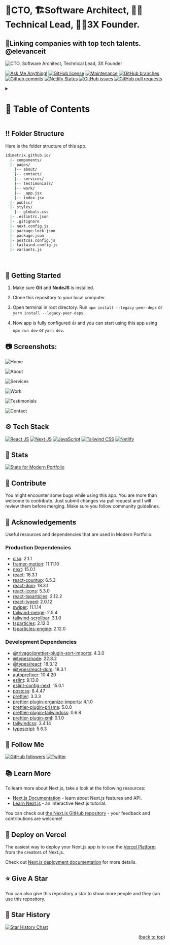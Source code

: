 <a name="readme-top"></a>

# 🚀CTO, 🏗️Software Architect, 🧑‍💻Technical Lead, 👨‍💼3X Founder.

## 🔗Linking companies with top tech talents. @elevanceit

![CTO, Software Architect, Technical Lead, 3X Founder](/public/website/img_main.png "CTO, Software Architect, Technical Lead, 3X Founder")

[![Ask Me Anything!](https://flat.badgen.net/static/Ask%20me/anything?icon=github&color=black&scale=1.01)](https://github.com/idimetrix "Ask Me Anything!")
[![GitHub license](https://flat.badgen.net/github/license/idimetrix/idimetrix.github.io?icon=github&color=black&scale=1.01)](https://github.com/idimetrix/idimetrix.github.io/blob/main/LICENSE "GitHub license")
[![Maintenance](https://flat.badgen.net/static/Maintained/yes?icon=github&color=black&scale=1.01)](https://github.com/idimetrix/idimetrix.github.io/commits/main "Maintenance")
[![GitHub branches](https://flat.badgen.net/github/branches/idimetrix/idimetrix.github.io?icon=github&color=black&scale=1.01)](https://github.com/idimetrix/idimetrix.github.io/branches "GitHub branches")
[![Github commits](https://flat.badgen.net/github/commits/idimetrix/idimetrix.github.io?icon=github&color=black&scale=1.01)](https://github.com/idimetrix/idimetrix.github.io/commits "Github commits")
[![Netlify Status](https://api.netlify.com/api/v1/badges/721491f5-0b0d-4120-96bd-6bd0480ef1e5/deploy-status)](https://awersome-portfolio.netlify.app/ "Netlify Status")
[![GitHub issues](https://flat.badgen.net/github/issues/idimetrix/idimetrix.github.io?icon=github&color=black&scale=1.01)](https://github.com/idimetrix/idimetrix.github.io/issues "GitHub issues")
[![GitHub pull requests](https://flat.badgen.net/github/prs/idimetrix/idimetrix.github.io?icon=github&color=black&scale=1.01)](https://github.com/idimetrix/idimetrix.github.io/pulls "GitHub pull requests")

<!-- Table of Contents -->
<details>

<summary>

# :notebook_with_decorative_cover: Table of Contents

</summary>

- [Folder Structure](#bangbang-folder-structure)
- [Getting Started](#toolbox-getting-started)
- [Screenshots](#camera-screenshots)
- [Tech Stack](#gear-tech-stack)
- [Stats](#wrench-stats)
- [Contribute](#raised_hands-contribute)
- [Acknowledgements](#gem-acknowledgements)
- [Buy Me a Coffee](#coffee-buy-me-a-coffee)
- [Follow Me](#rocket-follow-me)
- [Learn More](#books-learn-more)
- [Deploy on Vercel](#page_with_curl-deploy-on-vercel)
- [Give A Star](#star-give-a-star)
- [Star History](#star2-star-history)
- [Give A Star](#star-give-a-star)

</details>

## :bangbang: Folder Structure

Here is the folder structure of this app.

```bash
idimetrix.github.io/
  |- components/
  |- pages/
    |-- about/
    |-- contact/
    |-- services/
    |-- testimonials/
    |-- work/
    |-- _app.jsx
    |-- index.jsx
  |- public/
  |- styles/
    |-- globals.css
  |- .eslintrc.json
  |- .gitignore
  |- next.config.js
  |- package-lock.json
  |- package.json
  |- postcss.config.js
  |- tailwind.config.js
  |- variants.js
```

<br />

## :toolbox: Getting Started

1. Make sure **Git** and **NodeJS** is installed.

2. Clone this repository to your local computer.

3. Open terminal in root directory. Run `npm install --legacy-peer-deps` or
   `yarn install --legacy-peer-deps`.

4. Now app is fully configured 👍 and you can start using this app using
   `npm run dev` or `yarn dev`.

## :camera: Screenshots:

![Home](/public/website/home.png "Home")

![About](/public/website/home.png "About")

![Services](/public/website/home.png "Services")

![Work](/public/website/home.png "Work")

![Testimonials](/public/website/home.png "testimonials")

![Contact](/public/website/home.png "Contact")

## :gear: Tech Stack

[![React JS](https://skillicons.dev/icons?i=react "React JS")](https://react.dev/ "React JS")
[![Next JS](https://skillicons.dev/icons?i=next "Next JS")](https://nextjs.org/ "Next JS")
[![JavaScript](https://skillicons.dev/icons?i=js "JavaScript")](https://developer.mozilla.org/en-US/docs/Web/JavaScript "JavaScript")
[![Tailwind CSS](https://skillicons.dev/icons?i=tailwind "Tailwind CSS")](https://tailwindcss.com/ "Tailwind CSS")
[![Netlify](https://skillicons.dev/icons?i=netlify "Netlify")](https://netlify.app/ "Netlify")

## :wrench: Stats

[![Stats for Modern Portfolio](/public/website/stats.svg "Stats for Modern Portfolio")](https://pagespeed-insights-svg.glitch.me/?url=https://awersome-portfolio.netlify.app/ "Stats for Modern Portfolio")

## :raised_hands: Contribute

You might encounter some bugs while using this app. You are more than welcome to
contribute. Just submit changes via pull request and I will review them before
merging. Make sure you follow community guidelines.

## :gem: Acknowledgements

Useful resources and dependencies that are used in Modern Portfolio.

### Production Dependencies

- [clsx](https://www.npmjs.com/package/clsx): 2.1.1
- [framer-motion](https://www.npmjs.com/package/framer-motion): 11.11.10
- [next](https://www.npmjs.com/package/next): 15.0.1
- [react](https://www.npmjs.com/package/react): 18.3.1
- [react-countup](https://www.npmjs.com/package/react-countup): 6.5.3
- [react-dom](https://www.npmjs.com/package/react-dom): 18.3.1
- [react-icons](https://www.npmjs.com/package/react-icons): 5.3.0
- [react-tsparticles](https://www.npmjs.com/package/react-tsparticles): 2.12.2
- [react-typed](https://www.npmjs.com/package/react-typed): 2.0.12
- [swiper](https://www.npmjs.com/package/swiper): 11.1.14
- [tailwind-merge](https://www.npmjs.com/package/tailwind-merge): 2.5.4
- [tailwind-scrollbar](https://www.npmjs.com/package/tailwind-scrollbar): 3.1.0
- [tsparticles](https://www.npmjs.com/package/tsparticles): 2.12.0
- [tsparticles-engine](https://www.npmjs.com/package/tsparticles-engine): 2.12.0

### Development Dependencies

- [@trivago/prettier-plugin-sort-imports](https://www.npmjs.com/package/@trivago/prettier-plugin-sort-imports):
  4.3.0
- [@types/node](https://www.npmjs.com/package/@types/node): 22.8.2
- [@types/react](https://www.npmjs.com/package/@types/react): 18.3.12
- [@types/react-dom](https://www.npmjs.com/package/@types/react-dom): 18.3.1
- [autoprefixer](https://www.npmjs.com/package/autoprefixer): 10.4.20
- [eslint](https://www.npmjs.com/package/eslint): 9.13.0
- [eslint-config-next](https://www.npmjs.com/package/eslint-config-next): 15.0.1
- [postcss](https://www.npmjs.com/package/postcss): 8.4.47
- [prettier](https://www.npmjs.com/package/prettier): 3.3.3
- [prettier-plugin-organize-imports](https://www.npmjs.com/package/prettier-plugin-organize-imports):
  4.1.0
- [prettier-plugin-prisma](https://www.npmjs.com/package/prettier-plugin-prisma):
  5.0.0
- [prettier-plugin-tailwindcss](https://www.npmjs.com/package/prettier-plugin-tailwindcss):
  0.6.8
- [prettier-plugin-xml](https://www.npmjs.com/package/prettier-plugin-xml):
  0.1.0
- [tailwindcss](https://www.npmjs.com/package/tailwindcss): 3.4.14
- [typescript](https://www.npmjs.com/package/typescript): 5.6.3

## :rocket: Follow Me

[![GitHub followers](https://img.shields.io/github/followers/idimetrix?style=social&label=Follow&maxAge=2592000)](https://github.com/idimetrix "Follow Me")
[![Twitter](https://img.shields.io/twitter/url?style=social&url=https%3A%2F%2Ftwitter.com%2FTechnicalShubam)](https://twitter.com/intent/tweet?text=Wow:&url=https%3A%2F%2Fgithub.com%2Fidimetrix%2Fidimetrix.github.io "Tweet")

## :books: Learn More

To learn more about Next.js, take a look at the following resources:

- [Next.js Documentation](https://nextjs.org/docs) - learn about Next.js
  features and API.
- [Learn Next.js](https://nextjs.org/learn) - an interactive Next.js tutorial.

You can check out
[the Next.js GitHub repository](https://github.com/vercel/next.js/) - your
feedback and contributions are welcome!

## :page_with_curl: Deploy on Vercel

The easiest way to deploy your Next.js app is to use the
[Vercel Platform](https://vercel.com/new?utm_medium=default-template&filter=next.js&utm_source=create-next-app&utm_campaign=create-next-app-readme)
from the creators of Next.js.

Check out [Next.js deployment documentation](https://nextjs.org/docs/deployment)
for more details.

## :star: Give A Star

You can also give this repository a star to show more people and they can use
this repository.

## :star2: Star History

<a href="https://star-history.com/#idimetrix/idimetrix.github.io&Timeline">
<picture>
  <source media="(prefers-color-scheme: dark)" srcset="https://api.star-history.com/svg?repos=idimetrix/idimetrix.github.io&type=Timeline&theme=dark" />
  <source media="(prefers-color-scheme: light)" srcset="https://api.star-history.com/svg?repos=idimetrix/idimetrix.github.io&type=Timeline" />
  <img alt="Star History Chart" src="https://api.star-history.com/svg?repos=idimetrix/idimetrix.github.io&type=Timeline" />
</picture>
</a>

<br />
<p align="right">(<a href="#readme-top">back to top</a>)</p>
